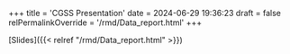 +++
title = 'CGSS Presentation'
date = 2024-06-29 19:36:23
draft = false
relPermalinkOverride = '/rmd/Data_report.html'
+++

[Slides]({{< relref "/rmd/Data_report.html" >}})
